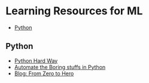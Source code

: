 # Learning Resources for ML
* [Python](#python)


## Python 
* [Python Hard Way](https://learnpythonthehardway.org/book/)
* [Automate the Boring stuffs in Python](https://automatetheboringstuff.com/)
* [Blog: From Zero to Hero](https://medium.freecodecamp.org/learning-python-from-zero-to-hero-120ea540b567)




